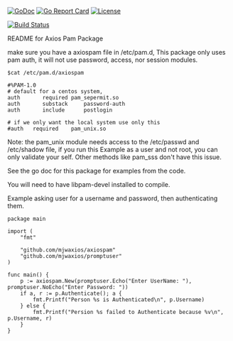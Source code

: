[![GoDoc](https://godoc.org/github.com/mjwaxios/axiospam?status.svg)](https://godoc.org/github.com/mjwaxios/axiospam)
[![Go Report Card](https://goreportcard.com/badge/github.com/google/fscrypt)](https://goreportcard.com/report/github.com/mjwaxios/axiospam)
[![License](https://img.shields.io/badge/LICENSE-Apache2.0-ff69b4.svg)](http://www.apache.org/licenses/LICENSE-2.0.html)

[![Build Status](https://travis-ci.org/mjwaxios/axiospam.svg?branch=master)](https://travis-ci.org/mjwaxios/axiospam)

README for Axios Pam Package

make sure you have a axiospam file in /etc/pam.d,  This package only uses pam auth, it will not use password, access, nor session modules.

```
$cat /etc/pam.d/axiospam 

#%PAM-1.0
# default for a centos system,
auth	   required	pam_sepermit.so
auth       substack     password-auth
auth       include      postlogin

# if we only want the local system use only this
#auth	required	pam_unix.so
```

Note:
  the pam_unix module needs access to the /etc/passwd and /etc/shadow file,   if you run this Example
  as a user and not root, you can only validate your self.  Other methods like pam_sss don't have this
  issue.

See the go doc for this package for examples from the code.

You will need to have libpam-devel installed to compile.

Example asking user for a username and password, then authenticating them.

```
package main

import (
	"fmt"

	"github.com/mjwaxios/axiospam"
	"github.com/mjwaxios/promptuser"
)

func main() {
	p := axiospam.New(promptuser.Echo("Enter UserName: "), promptuser.NoEcho("Enter Password: "))
	if a, r := p.Authenticate(); a {
		fmt.Printf("Person %s is Authenticated\n", p.Username)
	} else {
		fmt.Printf("Persion %s failed to Authenticate because %v\n", p.Username, r)
	}
}

```
